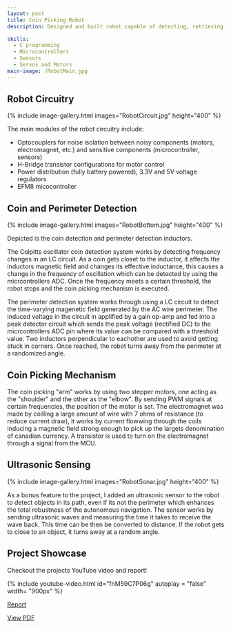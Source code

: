 ```yaml
---
layout: post
title: Coin Picking Robot 
description: Designed and built robot capable of detecting, retrieving, and storing coins within a defined perimeter using EFM8 and STM32 microcontrollers. The robot has manual operation throuhg a remote and autonomous operation modes. In autonomous mode, its goal is to pickup 20 coins within a 0.5m and 1m area as quick as possible. This project was done in a team of 6 members, I have included the details of modules I was involved with in this project post. 

skills: 
  - C programming
  - Microcontrollers
  - Sensors
  - Servos and Motors
main-image: /RobotMain.jpg
---
```


## Robot Circuitry
{% include image-gallery.html images="RobotCircuit.jpg" height="400" %}

The main modules of the robot circuitry include:
- Optocouplers for noise isolation between noisy components (motors, electromagnet, etc.) and sensitive components (microcontroller, sensors)
- H-Bridge transistor configurations for motor control
- Power distribution (fully battery powered), 3.3V and 5V voltage regulators
- EFM8 micocontroller
  
## Coin and Perimeter Detection
{% include image-gallery.html images="RobotBottom.jpg" height="400" %}

Depicted is the coin detection and perimeter detection inductors.

The Colpitts oscillator coin detection system works by detecting frequency changes in an LC circuit. As a coin gets closet to the inductor, it affects the inductors magnetic field and changes its effective inductance, this causes a change in the frequency of oscillation which can be detected by using the micrcontrollers ADC. Once the frequency meets a certain threshold, the robot stops and the coin picking mechanism is executed. 

The perimeter detection system works through using a LC circuit to detect the time-varying magenetic field generated by the AC wire perimeter. The induced voltage in the circuit in applified by a gain op-amp and fed into a peak detector circuit which sends the peak voltage (rectified DC) to the micrcontrollers ADC pin where its value can be compared with a threshold value. Two inductors perpendicular to eachother are used to avoid getting stuck in corners. Once reached, the robot turns away from the perimeter at a randomized angle. 

## Coin Picking Mechanism  
The coin picking "arm" works by using two stepper motors, one acting as the "shoulder" and the other as the "elbow". By sending PWM signals at certain frequencies, the position of the motor is set. The electromagnet was made by coilling a large amount of wire with 7 ohms of resistance (to reduce current draw), it works by current flowwing through the coils inducing a magnetic field strong enough to pick up the largets denomination of canadian currency. A transistor is used to turn on the electromagnet through a signal from the MCU. 

## Ultrasonic Sensing 
{% include image-gallery.html images="RobotSonar.jpg" height="400" %}

As a bonus feature to the project, I added an ultrasonic sensor to the  robot to detect objects in its path, even if its not the perimeter which enhances the total robustness of the autonomous navigation. The sensor works by sending ultrasonic waves and measuring the time it takes to receive the wave back. This time can be then be converted to distance. If the robot gets to close to an object, it turns away at a random angle. 

## Project Showcase 

Checkout the projects YouTube video and report!

{% include youtube-video.html id="fnM59C7P06g" autoplay = "false" width= "900px" %}  

[Report](https://drive.google.com/file/d/101rXCqt_ncftTJQcAkzx5_E8U2eXSJqr/view?usp=sharing)

<a href="https://example.com/your-file.pdf" target="_blank" class="button">View PDF</a>
